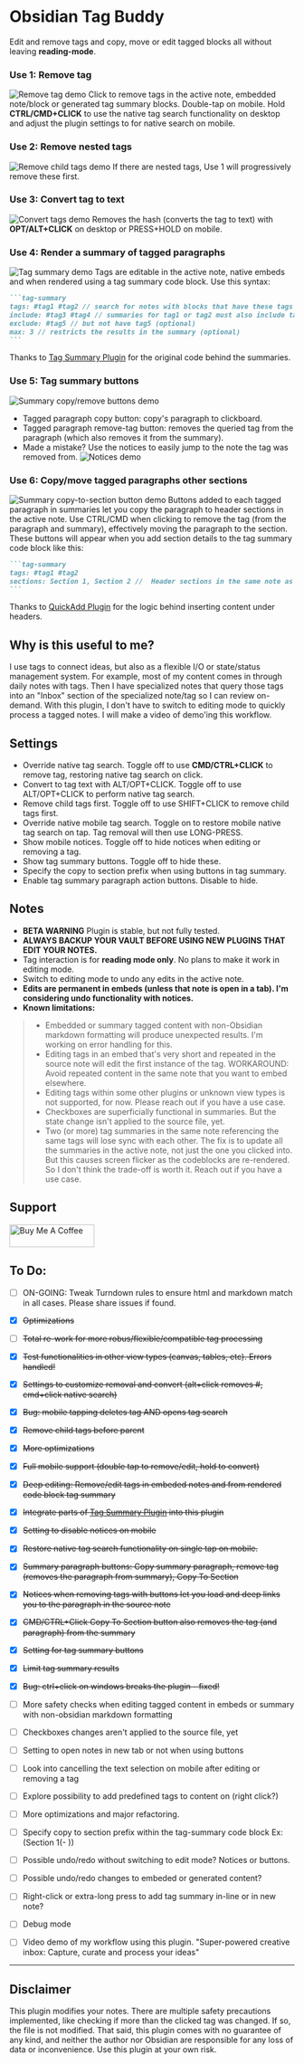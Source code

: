 # Obsidian Tag Buddy
Edit and remove tags and copy, move or edit tagged blocks all without leaving **reading-mode**.


### Use 1: Remove tag  
![Remove tag demo](image.gif)
Click to remove tags in the active note, embedded note/block or generated tag summary blocks. Double-tap on mobile. Hold **CTRL/CMD+CLICK** to use the native tag search functionality on desktop and adjust the plugin settings to for native search on mobile.


### Use 2: Remove nested tags
![Remove child tags demo](image.gif)
If there are nested tags, Use 1 will progressively remove these first.


### Use 3: Convert tag to text
![Convert tags demo](image.gif)
Removes the hash (converts the tag to text) with **OPT/ALT+CLICK** on desktop or PRESS+HOLD on mobile.


### Use 4: Render a summary of tagged paragraphs
![Tag summary demo](image.gif)
Tags are editable in the active note, native embeds and when rendered using a tag summary code block. Use this syntax:
````markdown
```tag-summary
tags: #tag1 #tag2 // search for notes with blocks that have these tags (required)
include: #tag3 #tag4 // summaries for tag1 or tag2 must also include tag3 and tag4 (optional)
exclude: #tag5 // but not have tag5 (optional)
max: 3 // restricts the results in the summary (optional)
```
````
Thanks to [Tag Summary Plugin](https://github.com/macrojd/tag-summary) for the original code behind the summaries.


### Use 5: Tag summary buttons
![Summary copy/remove buttons demo](image.gif)
- Tagged paragraph copy button: copy's paragraph to  clickboard.
- Tagged paragraph remove-tag button: removes the queried tag from the paragraph (which also removes it from the summary).
- Made a mistake? Use the notices to easily jump to the note the tag was removed from. 
![Notices demo](image.gif)


### Use 6: Copy/move tagged paragraphs other sections
![Summary copy-to-section button demo](image.gif)
Buttons added to each tagged paragraph in summaries let you copy the paragraph to header sections in the active note. Use CTRL/CMD when clicking to remove the tag (from the paragraph and summary), effectively moving the paragraph to the section. These buttons will appear when you add section details to the tag summary code block like this:
````markdown
```tag-summary
tags: #tag1 #tag2 
sections: Section 1, Section 2 //  Header sections in the same note as this code block. Max 3 (for space).
```
````
Thanks to [QuickAdd Plugin](https://github.com/chhoumann/quickadd) for the logic behind inserting content under headers.



## Why is this useful to me? 
I use tags to connect ideas, but also as a flexible I/O or state/status management system. For example, most of my content comes in through daily notes with tags. Then I have specialized notes that query those tags into an "Inbox" section of the specialized note/tag so I can review on-demand. With this plugin, I don't have to switch to editing mode to quickly process a tagged notes. I will make a video of demo'ing this workflow.



## Settings
- Override native tag search. Toggle off to use **CMD/CTRL+CLICK** to remove tag, restoring native tag search on click.
- Convert to tag text with ALT/OPT+CLICK. Toggle off to use ALT/OPT+CLICK to perform native tag search.
- Remove child tags first. Toggle off to use SHIFT+CLICK to remove child tags first. 
- Override native mobile tag search. Toggle on to restore mobile native tag search on tap. Tag removal will then use LONG-PRESS.
- Show mobile notices. Toggle off to hide notices when editing or removing a tag.
- Show tag summary buttons. Toggle off to hide these.
- Specify the copy to section prefix when using buttons in tag summary.
- Enable tag summary paragraph action buttons. Disable to hide. 



## Notes
- **BETA WARNING** Plugin is stable, but not fully tested.
- **ALWAYS BACKUP YOUR VAULT BEFORE USING NEW PLUGINS THAT EDIT YOUR NOTES.**
- Tag interaction is for **reading mode only**. No plans to make it work in editing mode.
- Switch to editing mode to undo any edits in the active note. 
- **Edits are permanent in embeds (unless that note is open in a tab). I'm considering undo functionality with notices.**
- **Known limitations:**  
> - Embedded or summary tagged content with non-Obsidian markdown formatting will produce unexpected results. I'm working on error handling for this. 
> - Editing tags in an embed that's very short and repeated in the source note will edit the first instance of the tag. WORKAROUND: Avoid repeated content in the same note that you want to embed elsewhere.  
> - Editing tags within some other plugins or unknown view types is not supported, for now. Please reach out if you have a use case.
> - Checkboxes are superficially functional in summaries. But the state change isn't applied to the source file, yet.  
> - Two (or more) tag summaries in the same note referencing the same tags will lose sync with each other. The fix is to update all the summaries in the active note, not just the one you clicked into. But this causes screen flicker as the codeblocks are re-rendered. So I don't think the trade-off is worth it. Reach out if you have a use case.


## Support
<a href="https://www.buymeacoffee.com/moremeyou" target="_blank"><img src="https://cdn.buymeacoffee.com/buttons/v2/default-yellow.png" alt="Buy Me A Coffee" style="height: 40px !important;width: 150px !important;" ></a>


## To Do:
- [ ] ON-GOING: Tweak Turndown rules to ensure html and markdown match in all cases. Please share issues if found.
- [x] ~~Optimizations~~ 
- [ ] ~~Total re-work for more robus/flexible/compatible tag processing~~
- [x] ~~Test functionalities in other view types (canvas, tables, etc). Errors handled!~~
- [x] ~~Settings to customize removal and convert (alt+click removes #, cmd+click native search)~~
- [x] ~~Bug: mobile tapping deletes tag AND opens tag search~~
- [x] ~~Remove child tags before parent~~
- [x] ~~More optimizations~~
- [x] ~~Full mobile support (double tap to remove/edit, hold to convert)~~
- [x] ~~Deep editing: Remove/edit tags in embeded notes and from rendered code block tag summary~~
- [x] ~~Integrate parts of [Tag Summary Plugin](https://github.com/macrojd/tag-summary) into this plugin~~
- [x] ~~Setting to disable notices on mobile~~
- [x] ~~Restore native tag search functionality on single tap on mobile.~~
- [x] ~~Summary paragraph buttons: Copy summary paragraph, remove tag (removes the paragraph from summary), Copy To Section~~
- [x] ~~Notices when removing tags with buttons let you load and deep links you to the paragraph in the source note~~
- [x] ~~CMD/CTRL+Click Copy To Section button also removes the tag (and paragraph) from the summary~~
- [x] ~~Setting for tag summary buttons~~
- [x] ~~Limit tag summary results~~
- [x] ~~Bug: ctrl+click on windows breaks the plugin - fixed!~~
- [ ] More safety checks when editing tagged content in embeds or summary with non-obsidian markdown formatting
- [ ] Checkboxes changes aren't applied to the source file, yet
- [ ] Setting to open notes in new tab or not when using buttons
- [ ] Look into cancelling the text selection on mobile after editing or removing a tag
- [ ] Explore possibility to add predefined tags to content on (right click?)
- [ ] More optimizations and major refactoring.
- [ ] Specify copy to section prefix within the tag-summary code block Ex: (Section 1(- ))
- [ ] Possible undo/redo without switching to edit mode? Notices or buttons.
- [ ] Possible undo/redo changes to embeded or generated content? 
- [ ] Right-click or extra-long press to add tag summary in-line or in new note?
- [ ] Debug mode
- [ ] Video demo of my workflow using this plugin. "Super-powered creative inbox: Capture, curate and process your ideas"


- - -

## Disclaimer
This plugin modifies your notes. There are multiple safety precautions implemented, like checking if more than the clicked tag was changed. If so, the file is not modified. That said, this plugin comes with no guarantee of any kind, and neither the author nor Obsidian are responsible for any loss of data or inconvenience. Use this plugin at your own risk.